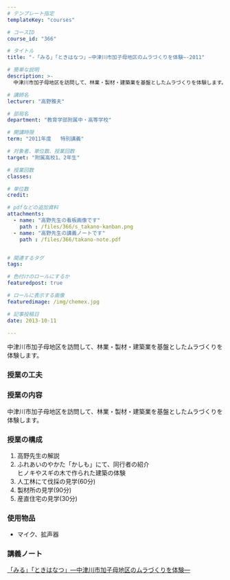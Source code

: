```yaml
---
# テンプレート指定
templateKey: "courses"

# コースID
course_id: "366"

# タイトル
title: "-「みる」「ときはなつ」—中津川市加子母地区のムラづくりを体験—-2011"

# 簡単な説明
description: >-
  中津川市加子母地区を訪問して、林業・製材・建築業を基盤としたムラづくりを体験します。...

# 講師名
lecturer: "高野雅夫"

# 部局名
department: "教育学部附属中・高等学校"

# 開講時限
term: "2011年度	特別講義"

# 対象者、単位数、授業回数
target: "附属高校1、2年生"

# 授業回数
classes: 

# 単位数
credit: 

# pdfなどの追加資料
attachments: 
  - name: "高野先生の看板画像です" 
    path : /files/366/s_takano-kanban.png
  - name: "高野先生の講義ノートです" 
    path : /files/366/takano-note.pdf


# 関連するタグ
tags:

# 色付けのロールにするか
featuredpost: true

# ロールに表示する画像
featuredimage: /img/chemex.jpg

# 記事投稿日
date: 2013-10-11

---
```

中津川市加子母地区を訪問して、林業・製材・建築業を基盤としたムラづくりを体験します。
### 授業の工夫

### 授業の内容

中津川市加子母地区を訪問して、林業・製材・建築業を基盤としたムラづくりを体験します。　 

### 授業の構成

  1. 高野先生の解説
  2. ふれあいのやかた「かしも」にて、同行者の紹介  
    ヒノキやスギの木で作られた建築の体験
  3. 人工林にて伐採の見学(60分)
  4. 製材所の見学(90分)
  5. 産直住宅の見学(30分) 　 

### 使用物品

  * マイク、拡声器

### 講義ノート


[「みる」「ときはなつ」—中津川市加子母地区のムラづくりを体験—](/files/366/takano-note.pdf) 



